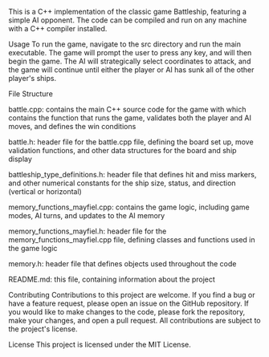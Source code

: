 This is a C++ implementation of the classic game Battleship, featuring a simple AI opponent. The code can be compiled and run on any machine with a C++ compiler installed.

Usage
To run the game, navigate to the src directory and run the main executable. The game will prompt the user to press any key, and will then begin the game. The AI will strategically select coordinates to attack, and the game will continue until either the player or AI has sunk all of the other player's ships.

File Structure

battle.cpp: contains the main C++ source code for the game with which contains the function that runs the game, validates both the player and AI moves, and defines the win conditions

battle.h: header file for the battle.cpp file, defining the board set up, move validation functions, and other data structures for the board and ship display

battleship_type_definitions.h: header file that defines hit and miss markers, and other numerical constants for the ship size, status, and direction (vertical or horizontal)

memory_functions_mayfiel.cpp: contains the game logic, including game modes, AI turns, and updates to the AI memory

memory_functions_mayfiel.h: header file for the memory_functions_mayfiel.cpp file, defining classes and functions used in the game logic

memory.h: header file that defines objects used throughout the code

README.md: this file, containing information about the project


Contributing
Contributions to this project are welcome. If you find a bug or have a feature request, please open an issue on the GitHub repository. If you would like to make changes to the code, please fork the repository, make your changes, and open a pull request. All contributions are subject to the project's license.

License
This project is licensed under the MIT License. 


